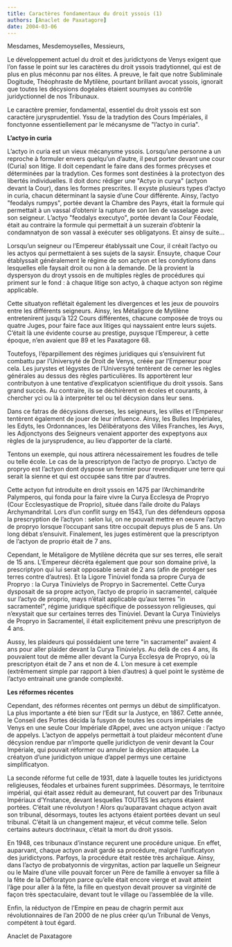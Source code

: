 ```yaml
---
title: Caractères fondamentaux du droit yssois (1)
authors: [Anaclet de Paxatagore]
date: 2004-03-06
---
```


Mesdames, Mesdemoyselles, Messieurs,

Le développement actuel du droit et des juridictyons de Venys exigent que l’on fasse le point sur les caractères du droit yssois tradytionnel, qui est de plus en plus méconnu par nos élites. A preuve, le fait que notre Subliminale Dogitude, Théophraste de Mytilène, pourtant brillant avocat yssois, ignorait que toutes les décysions dogéales étaient soumyses au contrôle juridyctionnel de nos Tribunaux.

Le caractère premier, fondamental, essentiel du droit yssois est son caractère jurysprudentiel. Yssu de la tradytion des Cours Impériales, il fonctyonne essentiellement par le mécanysme de "l’actyo in curia".

**L’actyo in curia**

L’actyo in curia est un vieux mécanysme yssois. Lorsqu’une personne a un reproche à formuler envers quelqu’un d’autre, il peut porter devant une cour (Curia) son litige. Il doit cependant le faire dans des formes précyses et déterminées par la tradytion. Ces formes sont destinées à la protectyon des libertés individuelles. Il doit donc rédiger une "Actyo in curya" (actyon devant la Cour), dans les formes prescrites. Il exyste plusieurs types d’actyo in curia, chacun déterminant la saysie d’une Cour différente. Ainsy, l’actyo "feodalys rumpys", portée devant la Chambre des Payrs, était la formule qui permettait à un vassal d’obtenir la rupture de son lien de vasselage avec son seigneur. L’actyo "feodalys executyo", portée devant la Cour Féodale, était au contraire la formule qui permettait à un suzerain d’obtenir la condamnatyon de son vassal à exécuter ses obligatyons. Et ainsy de suite...

Lorsqu’un seigneur ou l’Empereur établyssait une Cour, il créait l’actyo ou les actyos qui permettaient à ses sujets de la saysir. Ensuyte, chaque Cour établyssait généralement le régime de son actyon et les condytions dans lesquelles elle faysait droit ou non à la demande. De là provient la dyspersyon du droyt yssois en de multiples règles de procédures qui priment sur le fond : à chaque litige son actyo, à chaque actyon son régime applicable.

Cette situatyon reflétait également les divergences et les jeux de pouvoirs entre les différents seigneurs. Ainsy, les Métaligore de Mytilène entretenirent jusqu’à 122 Cours différentes, chacune composée de troys ou quatre Juges, pour faire face aux litiges qui nayssaient entre leurs sujets. C’était là une évidente course au prestige, puysque l’Empereur, à cette époque, n’en avaient que 89 et les Paxatagore 68.

Toutefoys, l’éparpillement des régimes juridiques qui s’ensuivirent fut combattu par l’Universyté de Droit de Venys, créée par l’Empereur pour cela. Les jurystes et légystes de l’Universyté tentèrent de cerner les règles générales au dessus des règles particulières. Ils apportèrent leur contributyon à une tentative d’explicatyon scientifique du droit yssois. Sans grand succès. Au contraire, ils se déchirèrent en écoles et courants, à chercher yci ou là à interpréter tel ou tel décysion dans leur sens.

Dans ce fatras de décysions diverses, les seigneurs, les villes et l’Empereur tentèrent également de jouer de leur influence. Ainsy, les Bulles Impériales, les Edyts, les Ordonnances, les Délibératyons des Villes Franches, les Avys, les Adjonctyons des Seigneurs venaient apporter des expeptyons aux règles de la jurysprudence, au lieu d’apporter de la clarté.

Tentons un exemple, qui nous attirera nécessairement les foudres de telle ou telle école. Le cas de la prescriptyon de l’actyo de propryo. L’actyo de propryo est l’actyon dont dyspose un fermier pour revendiquer une terre qui serait la sienne et qui est occupée sans titre par d’autres.

Cette actyon fut introduite en droit yssois en 1475 par l’Archimandrite Palymperos, qui fonda pour la faire vivre la Curya Ecclesya de Propryo (Cour Ecclesyastique de Proprio), située dans l’aile droite du Palays Archymandrital. Lors d’un conflit surgy en 1543, l’un des défendeurs opposa la prescryption de l’actyon : selon lui, on ne pouvait mettre en oeuvre l’actyo de propryo lorsque l’occupant sans titre occupait depuys plus de 5 ans. Un long débat s’ensuivit. Finalement, les juges estimèrent que la prescriptyon de l’actyon de proprio était de 7 ans.

Cependant, le Métaligore de Mytilène décréta que sur ses terres, elle serait de 15 ans. L’Empereur décréta également que pour son domaine privé, la prescriptyon qui lui serait opposable serait de 2 ans (afin de protéger ses terres contre d’autres). Et la Ligore Tinùviel fonda sa propre Curya de Propryo : la Curya Tinùvielys de Propryo in Sacrementel. Cette Curya dysposait de sa propre actyon, l’actyo de proprio in sacramentel, calquée sur l’actyo de proprio, mays n’était applicable qu’aux terres "in sacramentel", régime juridique spécifique de possessyon religieuses, qui n’exystait que sur certaines terres des Tinùviel. Devant la Curya Tinùvielys de Propryo in Sacramentel, il était explicitement prévu une prescriptyon de 4 ans.

Aussy, les plaideurs qui possédaient une terre "in sacramentel" avaient 4 ans pour aller plaider devant la Curya Tinùvielys. Au delà de ces 4 ans, ils pouvaient tout de même aller devant la Curya Ecclesya de Propryo, où la prescriptyon était de 7 ans et non de 4. L’on mesure à cet exemple (extrêmement simple par rapport à bien d’autres) à quel point le système de l’actyo entrainait une grande complexité.

**Les réformes récentes**

Cependant, des réformes récentes ont permys un début de simplificatyon. La plus importante a été bien sur l’Edit sur la Justyce, en 1867. Cette année, le Conseil des Portes décida la fusyon de toutes les cours impériales de Venys en une seule Cour Impériale d’Appel, avec une actyon unique : l’actyo de appelys. L’actyon de appelys permettait à tout plaideur mécontent d’une décysion rendue par n’importe quelle juridictyon de venir devant la Cour Impériale, qui pouvait réformer ou annuler la décysion attaquée. La créatyon d’une juridictyon unique d’appel permys une certaine simplificatyon.

La seconde réforme fut celle de 1931, date à laquelle toutes les juridictyons religieuses, féodales et urbaines furent supprimées. Désormays, le territoire impérial, qui était assez réduit au demeurant, fut couvert par des Tribunaux Impériaux d’Ynstance, devant lesquelles TOUTES les actyons étaient portées. C’était une révolutyon ! Alors qu’auparavant chaque actyon avait son tribunal, désormays, toutes les actyons étaient portées devant un seul tribunal. C’était là un changement majeur, et vécut comme telle. Selon certains auteurs doctrinaux, c’était la mort du droit yssois.

En 1948, ces tribunaux d’instance reçurent une procédure unique. En effet, auparvant, chaque actyon avait gardé sa procédure, malgré l’unificatyon des juridictyons. Parfoys, la procédure était restée très archaïque. Ainsy, dans l’actyo de probatyonnis de virgynitas, action par laquelle un Seigneur ou le Maire d’une ville pouvait forcer un Père de famille à envoyer sa fille à la fête de la Défloratyon parce qu’elle était encore vierge et avait atteint l’âge pour aller à la fête, la fille en questyon devait prouver sa virginité de façon très spectaculaire, devant tout le village ou l’assemblée de la ville.

Enfin, la réductyon de l’Empire en peau de chagrin permit aux révolutionnaires de l’an 2000 de ne plus créer qu’un Tribunal de Venys, compétent à tout égard.

Anaclet de Paxatagore